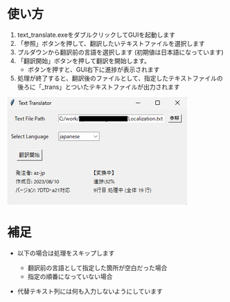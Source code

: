 # 使い方

1. text_translate.exeをダブルクリックしてGUIを起動します
2. 「参照」ボタンを押して、翻訳したいテキストファイルを選択します
3. プルダウンから翻訳前の言語を選択します (初期値は日本語になっています)
4. 「翻訳開始」ボタンを押して翻訳を開始します。
    - ボタンを押すと、GUI右下に進捗が表示されます
5. 処理が終了すると、翻訳後のファイルとして、指定したテキストファイルの後ろに「_trans」とついたテキストファイルが出力されます

![GUI](img/GUI.png "GUI")

# 補足

- 以下の場合は処理をスキップします
    - 翻訳前の言語として指定した箇所が空白だった場合
    - 指定の順番になっていない場合

- 代替テキスト列には何も入力しないようにしています